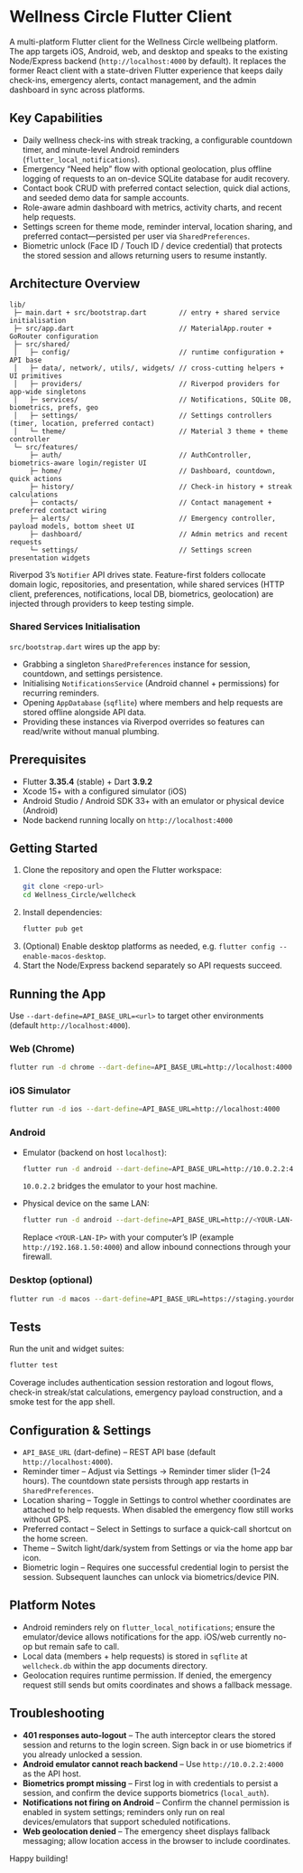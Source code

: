 # Wellness Circle Flutter Client

A multi-platform Flutter client for the Wellness Circle wellbeing platform. The app targets iOS, Android, web, and desktop and speaks to the existing Node/Express backend (`http://localhost:4000` by default). It replaces the former React client with a state-driven Flutter experience that keeps daily check-ins, emergency alerts, contact management, and the admin dashboard in sync across platforms.

## Key Capabilities
- Daily wellness check-ins with streak tracking, a configurable countdown timer, and minute-level Android reminders (`flutter_local_notifications`).
- Emergency “Need help” flow with optional geolocation, plus offline logging of requests to an on-device SQLite database for audit recovery.
- Contact book CRUD with preferred contact selection, quick dial actions, and seeded demo data for sample accounts.
- Role-aware admin dashboard with metrics, activity charts, and recent help requests.
- Settings screen for theme mode, reminder interval, location sharing, and preferred contact—persisted per user via `SharedPreferences`.
- Biometric unlock (Face ID / Touch ID / device credential) that protects the stored session and allows returning users to resume instantly.

## Architecture Overview
```
lib/
 ├─ main.dart + src/bootstrap.dart        // entry + shared service initialisation
 ├─ src/app.dart                          // MaterialApp.router + GoRouter configuration
 ├─ src/shared/
 │   ├─ config/                           // runtime configuration + API base
 │   ├─ data/, network/, utils/, widgets/ // cross-cutting helpers + UI primitives
 │   ├─ providers/                        // Riverpod providers for app-wide singletons
 │   ├─ services/                         // Notifications, SQLite DB, biometrics, prefs, geo
 │   ├─ settings/                         // Settings controllers (timer, location, preferred contact)
 │   └─ theme/                            // Material 3 theme + theme controller
 └─ src/features/
     ├─ auth/                             // AuthController, biometrics-aware login/register UI
     ├─ home/                             // Dashboard, countdown, quick actions
     ├─ history/                          // Check-in history + streak calculations
     ├─ contacts/                         // Contact management + preferred contact wiring
     ├─ alerts/                           // Emergency controller, payload models, bottom sheet UI
     ├─ dashboard/                        // Admin metrics and recent requests
     └─ settings/                         // Settings screen presentation widgets
```
Riverpod 3’s `Notifier` API drives state. Feature-first folders collocate domain logic, repositories, and presentation, while shared services (HTTP client, preferences, notifications, local DB, biometrics, geolocation) are injected through providers to keep testing simple.

### Shared Services Initialisation
`src/bootstrap.dart` wires up the app by:
- Grabbing a singleton `SharedPreferences` instance for session, countdown, and settings persistence.
- Initialising `NotificationsService` (Android channel + permissions) for recurring reminders.
- Opening `AppDatabase` (`sqflite`) where members and help requests are stored offline alongside API data.
- Providing these instances via Riverpod overrides so features can read/write without manual plumbing.

## Prerequisites
- Flutter **3.35.4** (stable) + Dart **3.9.2**
- Xcode 15+ with a configured simulator (iOS)
- Android Studio / Android SDK 33+ with an emulator or physical device (Android)
- Node backend running locally on `http://localhost:4000`

## Getting Started
1. Clone the repository and open the Flutter workspace:
   ```bash
   git clone <repo-url>
   cd Wellness_Circle/wellcheck
   ```
2. Install dependencies:
   ```bash
   flutter pub get
   ```
3. (Optional) Enable desktop platforms as needed, e.g. `flutter config --enable-macos-desktop`.
4. Start the Node/Express backend separately so API requests succeed.

## Running the App
Use `--dart-define=API_BASE_URL=<url>` to target other environments (default `http://localhost:4000`).

### Web (Chrome)
```bash
flutter run -d chrome --dart-define=API_BASE_URL=http://localhost:4000
```

### iOS Simulator
```bash
flutter run -d ios --dart-define=API_BASE_URL=http://localhost:4000
```

### Android
- Emulator (backend on host `localhost`):
  ```bash
  flutter run -d android --dart-define=API_BASE_URL=http://10.0.2.2:4000
  ```
  `10.0.2.2` bridges the emulator to your host machine.

- Physical device on the same LAN:
  ```bash
  flutter run -d android --dart-define=API_BASE_URL=http://<YOUR-LAN-IP>:4000
  ```
  Replace `<YOUR-LAN-IP>` with your computer’s IP (example `http://192.168.1.50:4000`) and allow inbound connections through your firewall.

### Desktop (optional)
```bash
flutter run -d macos --dart-define=API_BASE_URL=https://staging.yourdomain.com
```

## Tests
Run the unit and widget suites:
```bash
flutter test
```
Coverage includes authentication session restoration and logout flows, check-in streak/stat calculations, emergency payload construction, and a smoke test for the app shell.

## Configuration & Settings
- `API_BASE_URL` (dart-define) – REST API base (default `http://localhost:4000`).
- Reminder timer – Adjust via Settings → Reminder timer slider (1–24 hours). The countdown state persists through app restarts in `SharedPreferences`.
- Location sharing – Toggle in Settings to control whether coordinates are attached to help requests. When disabled the emergency flow still works without GPS.
- Preferred contact – Select in Settings to surface a quick-call shortcut on the home screen.
- Theme – Switch light/dark/system from Settings or via the home app bar icon.
- Biometric login – Requires one successful credential login to persist the session. Subsequent launches can unlock via biometrics/device PIN.

## Platform Notes
- Android reminders rely on `flutter_local_notifications`; ensure the emulator/device allows notifications for the app. iOS/web currently no-op but remain safe to call.
- Local data (members + help requests) is stored in `sqflite` at `wellcheck.db` within the app documents directory.
- Geolocation requires runtime permission. If denied, the emergency request still sends but omits coordinates and shows a fallback message.

## Troubleshooting
- **401 responses auto-logout** – The auth interceptor clears the stored session and returns to the login screen. Sign back in or use biometrics if you already unlocked a session.
- **Android emulator cannot reach backend** – Use `http://10.0.2.2:4000` as the API host.
- **Biometrics prompt missing** – First log in with credentials to persist a session, and confirm the device supports biometrics (`local_auth`).
- **Notifications not firing on Android** – Confirm the channel permission is enabled in system settings; reminders only run on real devices/emulators that support scheduled notifications.
- **Web geolocation denied** – The emergency sheet displays fallback messaging; allow location access in the browser to include coordinates.

Happy building!
